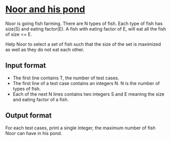 # [Noor and his pond][link]

Noor is going fish farming. There are N types of fish. Each type of fish has size(S) and eating factor(E). A fish with eating factor of E, will eat all the fish of size <= E.

Help Noor to select a set of fish such that the size of the set is maximized as well as they do not eat each other.

## Input format

- The first line contains T, the number of test cases.
- The first line of a test case contains an integers N. N is the number of types of fish.
- Each of the next N lines contains two integers S and E meaning the size and eating factor of a fish.

## Output format

For each test cases, print a single integer, the maximum number of fish Noor can have in his pond.

[link]: https://www.hackerearth.com/practice/algorithms/sorting/quick-sort/practice-problems/algorithm/noor-and-his-pond-760eabe0/
